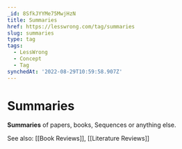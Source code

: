 ```yaml
---
_id: 8SfkJYYMe75MwjHzN
title: Summaries
href: https://lesswrong.com/tag/summaries
slug: summaries
type: tag
tags:
  - LessWrong
  - Concept
  - Tag
synchedAt: '2022-08-29T10:59:58.907Z'
---
```


# Summaries

**Summaries** of papers, books, Sequences or anything else.

See also: [[Book Reviews]], [[Literature Reviews]]
